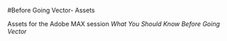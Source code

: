 #Before Going Vector- Assets

Assets for the Adobe MAX session *What You Should Know Before Going Vector*

